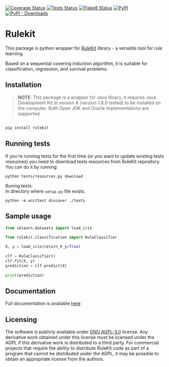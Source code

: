 [![Coverage Status](https://adaa-polsl.github.io/RuleKit-python/badges/coverage-badge.svg?dummy=8484744)](https://adaa-polsl.github.io/RuleKit-python/reports/coverage/index.html)
[![Tests Status](https://adaa-polsl.github.io/RuleKit-python/badges/test-badge.svg?dummy=8484744)](https://adaa-polsl.github.io/RuleKit-python/reports/junit/report.html)
[![Flake8 Status](https://adaa-polsl.github.io/RuleKit-python/badges/flake8-badge.svg?dummy=8484744)](https://adaa-polsl.github.io/RuleKit-python/reports/flake8/index.html)
[![PyPI](https://img.shields.io/pypi/v/rulekit?label=pypi%20package)](https://pypi.org/project/rulekit/)
[![PyPI - Downloads](https://img.shields.io/pypi/dm/rulekit)](https://pypi.org/project/rulekit/)

# Rulekit


This package is python wrapper for [RuleKit](https://github.com/adaa-polsl/RuleKit) library - a versatile tool for rule learning. 
 
Based on a sequential covering induction algorithm, it is suitable for classification, regression, and survival problems.
 
## Installation
 
> **NOTE**: 
This package is a wrapper for Java library, it requires Java Development Kit in version 8 (version 1.8.0 tested) to be installed on the computer. Both Open JDK and Oracle implementations are supported.
## 
 
```bash
pip install rulekit
```
 
## Running tests
 
If you're running tests for the first time (or you want to update existing tests resources) you need to download tests resources from RuleKit repository. You can do it by running:
```
python tests/resources.py download
```
Runing tests:    
In directory where `setup.py` file exists.
```
python -m unittest discover ./tests
```
 
## Sample usage
 
```python
from sklearn.datasets import load_iris

from rulekit.classification import RuleClassifier
 
X, y = load_iris(return_X_y=True)
 
clf = RuleClassifier()
clf.fit(X, y)
prediction = clf.predict(X)
 
print(prediction)
```
 
## Documentation
 
Full documentation is available [here](https://adaa-polsl.github.io/RuleKit-python/)

## Licensing

The software is publicly available under [GNU AGPL-3.0](https://github.com/adaa-polsl/RuleKit-python/blob/main/LICENSE) license. Any derivative work obtained under this license must be licensed under the AGPL if this derivative work is distributed to a third party. For commercial projects that require the ability to distribute RuleKit code as part of a program that cannot be distributed under the AGPL, it may be possible to obtain an appropriate license from the authors.